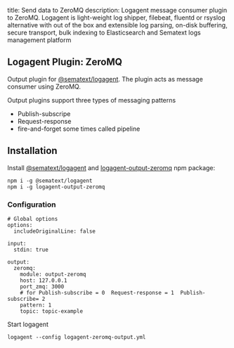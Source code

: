 title: Send data to ZeroMQ
description: Logagent message consumer plugin to ZeroMQ. Logagent is light-weight log shipper, filebeat, fluentd or rsyslog alternative with out of the box and extensible log parsing, on-disk buffering, secure transport, bulk indexing to Elasticsearch and Sematext logs management platform

## Logagent Plugin: ZeroMQ

Output plugin for [@sematext/logagent](https://sematext.com/logagent/). The plugin acts as message consumer using ZeroMQ.

Output plugins support three types of messaging patterns
 
 * Publish-subscripe
 * Request-response
 * fire-and-forget some times called pipeline
 

## Installation 

Install [@sematext/logagent](https://www.npmjs.com/package/@sematext/logagent) and [logagent-output-zeromq](https://www.npmjs.com/package/logagent-output-zeromq) npm package: 

```
npm i -g @sematext/logagent 
npm i -g logagent-output-zeromq
```
 
### Configuration

```
# Global options
options:
  includeOriginalLine: false

input:
  stdin: true

output:
  zeromq: 
    module: output-zeromq
    host: 127.0.0.1
    port_zmq: 3000
    # for Publish-subscribe = 0  Request-response = 1  Publish-subscribe= 2
    pattern: 1
    topic: topic-example

```

Start logagent

```
logagent --config logagent-zeromq-output.yml
```
